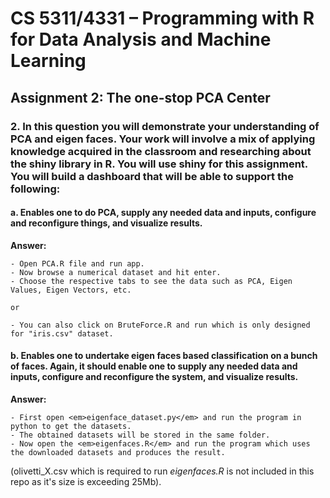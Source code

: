 # CS 5311/4331 – Programming with R for Data Analysis and Machine Learning

## Assignment 2: The one-stop PCA Center

### 2. In this question you will demonstrate your understanding of PCA and eigen faces. Your work will involve a mix of applying knowledge acquired in the classroom and researching about the shiny library in R. You will use shiny for this assignment. You will build a dashboard that will be able to support the following:
   #### a. Enables one to do PCA, supply any needed data and inputs, configure and reconfigure things, and visualize results. 
  
  <b>Answer:</b>
  
    - Open PCA.R file and run app.
    - Now browse a numerical dataset and hit enter.
    - Choose the respective tabs to see the data such as PCA, Eigen Values, Eigen Vectors, etc.
    
    or
    
    - You can also click on BruteForce.R and run which is only designed for "iris.csv" dataset.
    
  #### b. Enables one to undertake eigen faces based classification on a bunch of faces. Again, it should enable one to supply any needed data and inputs, configure and reconfigure the system, and visualize results.
  
  <b>Answer:</b>
  
    - First open <em>eigenface_dataset.py</em> and run the program in python to get the datasets.
    - The obtained datasets will be stored in the same folder.
    - Now open the <em>eigenfaces.R</em> and run the program which uses the downloaded datasets and produces the result.

(olivetti_X.csv which is required to run <em>eigenfaces.R</em> is not included in this repo as it's size is exceeding 25Mb).
